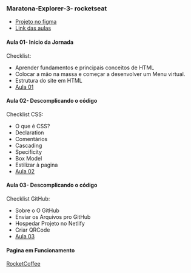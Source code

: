### Maratona-Explorer-3- rocketseat
- [Projeto no figma](https://www.figma.com/community/file/1138209866997102496)
- [Link das aulas](https://evento.rocketseat.com.br/maratona/explorer/aula-1)


#### Aula 01- Inicio da Jornada
Checklist:
- Aprender fundamentos e principais conceitos de HTML
- Colocar a mão na massa e começar a desenvolver um Menu virtual.
- Estrutura do site em HTML
- [Aula 01](https://efficient-sloth-d85.notion.site/Aula-01-4e59506b90d74964bd5c5d4840e99b25) 


#### Aula 02- Descomplicando o código
Checklist CSS:
- O que é CSS?
- Declaration
- Comentários
- Cascading
- Specificity
- Box Model
- Estilizar à pagina
- [Aula 02](https://efficient-sloth-d85.notion.site/Aula-02-491d96a951394926906bd736deaf830b)

#### Aula 03- Descomplicando o código
Checklist GitHub:
- Sobre o O GitHub
- Enviar os Arquivos pro GitHub
- Hospedar Projeto no Netlify
- Criar QRCode
- [Aula 03](https://efficient-sloth-d85.notion.site/Aula-03-33dd21cd310b4a86b9f278e4021b4bf8)

#### Pagina em Funcionamento
[RocketCoffee](https://rocketcoffee-bd52c4.netlify.app/)



